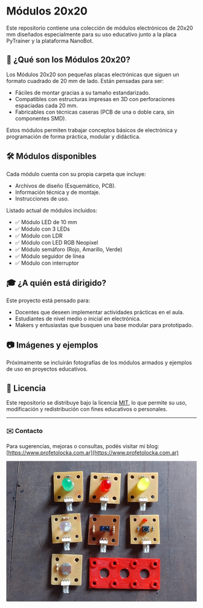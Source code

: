 # Módulos 20x20

Este repositorio contiene una colección de módulos electrónicos de 20x20 mm diseñados especialmente para su uso educativo junto a la placa PyTrainer y la plataforma NanoBot.

## 🧩 ¿Qué son los Módulos 20x20?

Los Módulos 20x20 son pequeñas placas electrónicas que siguen un formato cuadrado de 20 mm de lado. Están pensadas para ser:

- Fáciles de montar gracias a su tamaño estandarizado.
- Compatibles con estructuras impresas en 3D con perforaciones espaciadas cada 20 mm.
- Fabricables con técnicas caseras (PCB de una o doble cara, sin componentes SMD).

Estos módulos permiten trabajar conceptos básicos de electrónica y programación de forma práctica, modular y didáctica.

## 🛠️ Módulos disponibles

Cada módulo cuenta con su propia carpeta que incluye:

- Archivos de diseño (Esquemático, PCB).
- Información técnica y de montaje.
- Instrucciones de uso.

Listado actual de módulos incluidos:

- ✅ Módulo LED de 10 mm
- ✅ Módulo con 3 LEDs
- ✅ Módulo con LDR
- ✅ Módulo con LED RGB Neopixel
- ✅ Módulo semáforo (Rojo, Amarillo, Verde)
- ✅ Módulo seguidor de línea
- ✅ Módulo con interruptor

## 🎓 ¿A quién está dirigido?

Este proyecto está pensado para:

- Docentes que deseen implementar actividades prácticas en el aula.
- Estudiantes de nivel medio o inicial en electrónica.
- Makers y entusiastas que busquen una base modular para prototipado.

## 📷 Imágenes y ejemplos

Próximamente se incluirán fotografías de los módulos armados y ejemplos de uso en proyectos educativos.

## 📄 Licencia

Este repositorio se distribuye bajo la licencia [MIT](LICENSE), lo que permite su uso, modificación y redistribución con fines educativos o personales.

---

### ✉️ Contacto

Para sugerencias, mejoras o consultas, podés visitar mi blog: [https://www.profetolocka.com.ar](https://www.profetolocka.com.ar)


![Algunos módulos y un soporte](images/modulos2020.jpg)
